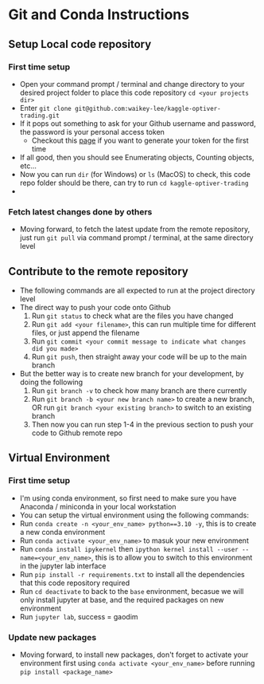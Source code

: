 # Git and Conda Instructions
## Setup Local code repository
### First time setup
- Open your command prompt / terminal and change directory to your desired project folder to place this code repository `cd <your projects dir>`
- Enter `git clone git@github.com:waikey-lee/kaggle-optiver-trading.git`
- If it pops out something to ask for your Github username and password, the password is your personal access token
  - Checkout this [page](https://docs.github.com/en/enterprise-server@3.6/authentication/keeping-your-account-and-data-secure/managing-your-personal-access-tokens) if you want to generate your token for the first time
- If all good, then you should see Enumerating objects, Counting objects, etc...
- Now you can run `dir` (for Windows) or `ls` (MacOS) to check, this code repo folder should be there, can try to run `cd kaggle-optiver-trading`
- 
### Fetch latest changes done by others
- Moving forward, to fetch the latest update from the remote repository, just run `git pull` via command prompt / terminal, at the same directory level

## Contribute to the remote repository
- The following commands are all expected to run at the project directory level
- The direct way to push your code onto Github
  1. Run `git status` to check what are the files you have changed
  2. Run `git add <your filename>`, this can run multiple time for different files, or just append the filename
  3. Run `git commit <your commit message to indicate what changes did you made>`
  4. Run `git push`, then straight away your code will be up to the main branch
- But the better way is to create new branch for your development, by doing the following
  1. Run `git branch -v` to check how many branch are there currently
  2. Run `git branch -b <your new branch name>` to create a new branch, OR run `git branch <your existing branch>` to switch to an existing branch
  3. Then now you can run step 1-4 in the previous section to push your code to Github remote repo

## Virtual Environment
### First time setup
- I'm using conda environment, so first need to make sure you have Anaconda / miniconda in your local workstation
- You can setup the virtual environment using the following commands:
- Run `conda create -n <your_env_name> python==3.10 -y`, this is to create a new conda environment
- Run `conda activate <your_env_name>` to masuk your new environment
- Run `conda install ipykernel` then `ipython kernel install --user --name=<your_env_name>`, this is to allow you to switch to this environment in the jupyter lab interface
- Run `pip install -r requirements.txt` to install all the dependencies that this code repository required
- Run `cd deactivate` to back to the `base` environment, becasue we will only install jupyter at base, and the required packages on new environment
- Run `jupyter lab`, success = gaodim

### Update new packages
- Moving forward, to install new packages, don't forget to activate your environment first using `conda activate <your_env_name>` before running `pip install <package_name>`
